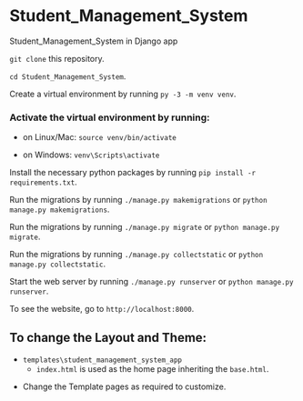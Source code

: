 # Student_Management_System
Student_Management_System in Django app

`git clone` this repository.

`cd Student_Management_System`.

Create a virtual environment by running `py -3 -m venv venv`.

### Activate the virtual environment by running:

  * on Linux/Mac: `source venv/bin/activate`

  * on Windows: `venv\Scripts\activate`

Install the necessary python packages by running `pip install -r requirements.txt`.

Run the migrations by running `./manage.py makemigrations` or `python manage.py makemigrations`.

Run the migrations by running `./manage.py migrate` or `python manage.py migrate`.

Run the migrations by running `./manage.py collectstatic` or `python manage.py collectstatic`.

Start the web server by running `./manage.py runserver` or `python manage.py runserver`.

To see the website, go to `http://localhost:8000`.

## To change the Layout and Theme:

* `templates\student_management_system_app`    
    * `index.html` is used as the home page inheriting the `base.html`.
    
 - Change the Template pages as required to customize.

